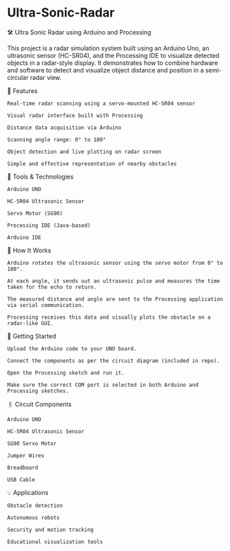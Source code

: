 # Ultra-Sonic-Radar
🛠️ Ultra Sonic Radar using Arduino and Processing

This project is a radar simulation system built using an Arduino Uno, an ultrasonic sensor (HC-SR04), and the Processing IDE to visualize detected objects in a radar-style display. It demonstrates how to combine hardware and software to detect and visualize object distance and position in a semi-circular radar view.

📡 Features

    Real-time radar scanning using a servo-mounted HC-SR04 sensor

    Visual radar interface built with Processing

    Distance data acquisition via Arduino

    Scanning angle range: 0° to 180°

    Object detection and live plotting on radar screen

    Simple and effective representation of nearby obstacles

🧰 Tools & Technologies

    Arduino UNO

    HC-SR04 Ultrasonic Sensor

    Servo Motor (SG90)

    Processing IDE (Java-based)

    Arduino IDE

🔌 How It Works

    Arduino rotates the ultrasonic sensor using the servo motor from 0° to 180°.

    At each angle, it sends out an ultrasonic pulse and measures the time taken for the echo to return.

    The measured distance and angle are sent to the Processing application via serial communication.

    Processing receives this data and visually plots the obstacle on a radar-like GUI.
    
🚀 Getting Started

    Upload the Arduino code to your UNO board.

    Connect the components as per the circuit diagram (included in repo).

    Open the Processing sketch and run it.

    Make sure the correct COM port is selected in both Arduino and Processing sketches.

🖇️ Circuit Components

    Arduino UNO

    HC-SR04 Ultrasonic Sensor

    SG90 Servo Motor

    Jumper Wires

    Breadboard

    USB Cable

💡 Applications

    Obstacle detection

    Autonomous robots

    Security and motion tracking

    Educational visualization tools
